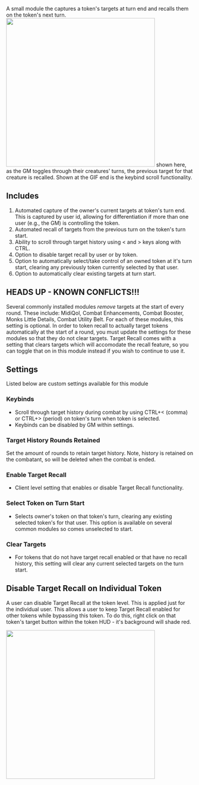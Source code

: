 A small module the captures a token's targets at turn end and recalls them on the token's next turn.
<img src="https://user-images.githubusercontent.com/22696153/135372384-17a0ab9b-79dd-4b0a-948d-6d8d4ead7f71.gif" height="400">
shown here, as the GM toggles through their creatures' turns, the previous target for that creature is recalled. Shown at the GIF end is the keybind scroll functionality.

## Includes
1. Automated capture of the owner's current targets at token's turn end. This is captured by user id, allowing for differentiation if more than one user (e.g., the GM) is controlling the token.
2. Automated recall of targets from the previous turn on the token's turn start.
3. Ability to scroll through target history using < and > keys along with CTRL.
4. Option to disable target recall by user or by token.
5. Option to automatically select/take control of an owned token at it's turn start, clearing any previously token currently selected by that user.
6. Option to automatically clear existing targets at turn start.

## HEADS UP - KNOWN CONFLICTS!!!
Several commonly installed modules _remove_ targets at the start of every round. These include: MidiQol, Combat Enhancements, Combat Booster, Monks Little Details, Combat Utility Belt. For each of these modules, this setting is optional. In order to token recall to actually target tokens automatically at the start of a round, you must update the settings for these modules so that they do not clear targets. Target Recall comes with a setting that clears targets which will accomodate the recall feature, so you can toggle that on in this module instead if you wish to continue to use it.

## Settings
Listed below are custom settings available for this module

### Keybinds
* Scroll through target history during combat by using CTRL+< (comma) or CTRL+> (period) on token's turn when token is selected.
* Keybinds can be disabled by GM within settings.

### Target History Rounds Retained
Set the amount of rounds to retain target history. Note, history is retained on the combatant, so will be deleted when the combat is ended.

### Enable Target Recall
* Client level setting that enables or disable Target Recall functionality.

### Select Token on Turn Start
* Selects owner's token on that token's turn, clearing any existing selected token's for that user. This option is available on several common modules so comes unselected to start.

### Clear Targets
* For tokens that do not have target recall enabled or that have no recall history, this setting will clear any current selected targets on the turn start. 

## Disable Target Recall on Individual Token
A user can disable Target Recall at the token level. This is applied just for the individual user. This allows a user to keep Target Recall enabled for other tokens while bypassing this token. To do this, right click on that token's target button within the token HUD - it's background will shade red.

<img src="https://user-images.githubusercontent.com/22696153/135369902-3f7513e5-59be-4916-b4c8-102b9eed0d60.png" height="400">
